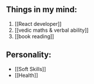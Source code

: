 
## Things in my mind: 

1. [[React developer]]
2. [[vedic maths & verbal ability]]
3. [[book reading]]

## Personality:

 - [[Soft Skills]]
 - [[Health]]
